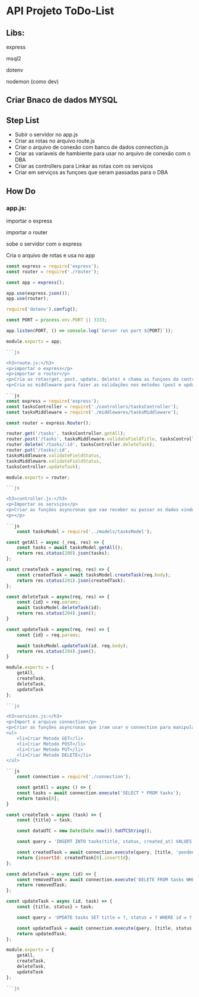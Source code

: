 <h1>API Projeto ToDo-List</h1>

<h2>Libs:</h2>
<p>express</p>
<p>msql2</p>
<p>dotenv</p>
<p>nodemon (como dev)</p>

<h2>Criar Bnaco de dados MYSQL</h2>

<h2>Step List</h2>
<ul>
    <li>Subir o servidor no app.js</li>
    <li>Criar as rotas no arquivo route.js</li>
    <li>Criar o arquivo de conexão com banco de dados connection.js</li>
    <li>Criar as variaveis de hambiente para usar no arquivo de conexão com o DBA</li>
    <li>Criar as controllers para Linkar as rotas com os serviços</li>
    <li>Criar em serviços as funçoes que seram passadas para o DBA</li>
</ul>

<h2>How Do</h2>

<h3>app.js:</h3>
<p>importar o express</p>
<p>importar o router</p>
<p>sobe o servidor com o express</p>
<p>Cria o arquivo de rotas e usa no app</p>

```js
const express = require('express');
const router = require('./router');

const app = express();

app.use(express.json());
app.use(router);

require('dotenv').config();

const PORT = process.env.PORT || 3333;

app.listen(PORT, () => console.log(`Server run port ${PORT}`));

module.exports = app;

```js

<h3>route.js:</h3>
<p>importar o express</p>
<p>importar o router</p>
<p>Cria as rotas(get, post, update, delete) e chama as funçoes da controller</p>
<p>Cria os middleware para fazer as validações nos metodos (post e update)</p>

```js
const express = require('express');
const tasksController = require('./controllers/tasksController');
const tasksMiddleware = require('./middlewares/tasksMiddleware');

const router = express.Router();

router.get('/tasks', tasksController.getAll);
router.post('/tasks', tasksMiddleware.validateFieldTitle, tasksController.createTask);
router.delete('/tasks/:id', tasksController.deleteTask);
router.put('/tasks/:id', 
tasksMiddleware.validateFieldStatus, 
tasksMiddleware.validateFieldStatus, 
tasksController.updateTask);

module.exports = router;

```js

<h3>controller.js:</h3>
<p>Importar os serviços</p>
<p>Criar as funções asyncronas que vao receber ou passar os dados vindos das rotas para os serviços</p>
<p></p>

```js
    const tasksModel = require('../models/tasksModel');

const getAll = async (_req, res) => {
    const tasks = await tasksModel.getAll();
    return res.status(200).json(tasks);
};

const createTask = async(req, res) => {
    const createdTask = await tasksModel.createTask(req.body);
    return res.status(201).json(createdTask);
};

const deleteTask = async(req, res) => {
    const {id} = req.params;
    await tasksModel.deleteTask(id);
    return res.status(204).json();
}

const updateTask = async(req, res) => {
    const {id} = req.params;

    await tasksModel.updateTask(id, req.body);
    return res.status(204).json();
}

module.exports = {
    getAll,
    createTask,
    deleteTask,
    updateTask
};

```js

<h3>services.js:</h3>
<p>Import o arquivo connection</p>
<p>Criar as funções asyncronas que iram usar o connection para manipular o DBA</p>
<ul>
    <li>Criar Metodo GET</li>
    <li>Criar Metodo POST</li>
    <li>Criar Metodo PUT</li>
    <li>Criar Metodo DELETE</li>
</ul>

```js
    const connection = require('./connection');

    const getAll = async () => {
    const tasks = await connection.execute('SELECT * FROM tasks');
    return tasks[0];
}

const createTask = async (task) => {
    const {title} = task;

    const dataUTC = new Date(Date.now()).toUTCString();

    const query = 'INSERT INTO tasks(title, status, created_at) VALUES (?, ?, ?)';

    const createdTask = await connection.execute(query, [title, 'pendente', dataUTC]);
    return {insertId: createdTask[0].insertId};
};

const deleteTask = async (id) => {
    const removedTask = await connection.execute('DELETE FROM tasks WHERE id = ?', [id])
    return removedTask;
};

const updateTask = async (id, task) => {
    const {title, status} = task;

    const query = 'UPDATE tasks SET title = ?, status = ? WHERE id = ?';

    const updatedTask = await connection.execute(query, [title, status, id])
    return updatedTask;
};

module.exports = {
    getAll,
    createTask,
    deleteTask,
    updateTask
};

```js
